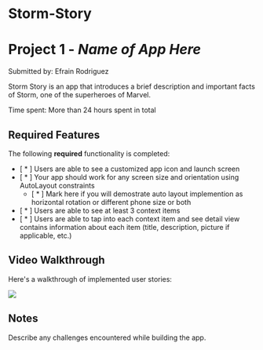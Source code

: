 # Storm-Story

# Project 1 - *Name of App Here*

Submitted by: Efrain Rodriguez 

Storm Story is an app that introduces a brief description and important facts of Storm, one of the superheroes of Marvel. 

Time spent: More than 24 hours spent in total

## Required Features

The following **required** functionality is completed:

- [ * ] Users are able to see a customized app icon and launch screen
- [ * ] Your app should work for any screen size and orientation using AutoLayout constraints
  - [ * ] Mark here if you will demostrate auto layout implemention as horizontal rotation or different phone size or both
- [ * ] Users are able to see at least 3 context items
- [ * ] Users are able to tap into each context item and see detail view contains information about each item (title, description, picture if applicable, etc.)
 

## Video Walkthrough

Here's a walkthrough of implemented user stories:

<img src="https://imgur.com/NftyUvZ">

## Notes

Describe any challenges encountered while building the app.
